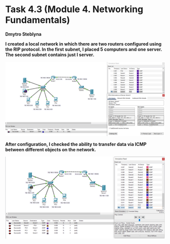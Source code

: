 # Task 4.3 (Module 4. Networking Fundamentals)
**Dmytro Steblyna**

**I created a local network in which there are two routers configured using the RIP protocol. In the first subnet, I placed 5 computers and one server. The second subnet contains just I server.**

<p><img src="screenshots/1.png" width="900"/></p>

**After configuration, I checked the ability to transfer data via ICMP between different objects on the network.**

<p><img src="screenshots/2.png" width="900"/></p>
